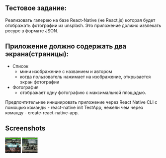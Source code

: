 ## Тестовое задание:
Реализовать галерею на базе React-Native (не React.js) которая будет отображать фотографии из unsplash. Это приложение должно извлекать ресурс в формате JSON.

## Приложение должно содержать два экрана(страницы):
* Список
	- мини изображение с названием и автором
	- когда пользователь нажимает на изображение, открывается экран фотографии 
* Фотография
	- отображает одну фотографию с максимальной площадью.

Предпочтительнее инициировать приложение через React Native CLI с помощью команды - react-native init TestApp, нежели чем через команду - create-react-native-app.

## Screenshots
<img src="https://github.com/KovalenkoILja/DevsteamMobiTask/blob/master/screenshots/Screenshot_1579854916.png" width="50" height="50">
<img src="https://github.com/KovalenkoILja/DevsteamMobiTask/blob/master/screenshots/Screenshot_1579854930.png" width="50" height="50">
